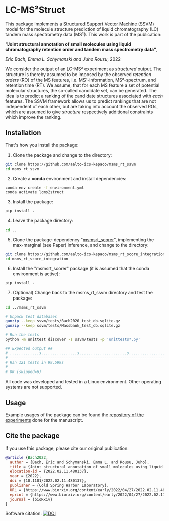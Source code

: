 # LC-MS²Struct

This package implements a [Structured Support Vector Machine (SSVM)](https://en.wikipedia.org/wiki/Structured_support_vector_machine) 
model for the molecule structure prediction of liquid chromatography (LC) tandem mass spectrometry data (MS²). This 
work is part of the publication:

**"Joint structural annotation of small molecules using liquid chromatography retention order and tandem mass spectrometry data"**,

*Eric Bach, Emma L. Schymanski and Juho Rousu*, 2022


We consider the output of an LC-MS² experiment as *structured* output. The structure is thereby assumed to be 
imposed by the observed *retention orders* (RO) of the MS features, i.e. MS¹-information, MS²-spectrum, and 
retention time (RT). We assume, that for each MS feature a set of potential molecular structures, the so-called 
candidate set, can be generated. The idea is to predict a ranking of the candidate structures associated with *each* 
features. The SSVM framework allows us to predict rankings that are not independent of each other, but are taking 
into account the observed ROs, which are assumed to give *structure* respectively additional constraints which 
improve the ranking. 

## Installation

That's how you install the package: 

1) Clone the package and change to the directory:
```bash
git clone https://github.com/aalto-ics-kepaco/msms_rt_ssvm
cd msms_rt_ssvm
```

2) Create a **conda** environment and install dependencies:
```bash
conda env create -f environment.yml
conda activate lcms2struct
```

3) Install the package:
```bash
pip install .
```

4) Leave the package directory:
```bash
cd ..  
```

5) Clone the package-dependency "[msmsrt_scorer](https://github.com/aalto-ics-kepaco/msms_rt_score_integration)", 
   implementing the max-marginal (see Paper) inference, and change to the directory:
```bash
git clone https://github.com/aalto-ics-kepaco/msms_rt_score_integration
cd msms_rt_score_integration
```

6) Install the "msmsrt_scorer" package (it is assumed that the conda environment is active):
```bash
pip install .
```

7) (Optional) Change back to the msms_rt_ssvm directory and test the package:
```bash
cd ../msms_rt_ssvm

# Unpack test databases
gunzip --keep ssvm/tests/Bach2020_test_db.sqlite.gz
gunzip --keep ssvm/tests/Massbank_test_db.sqlite.gz

# Run the tests
python -m unittest discover -s ssvm/tests -p 'unittests*.py'

## Expected output ##
# .............s................s.....................s...................s.....s..................................s......
# ----------------------------------------------------------------------
# Ran 121 tests in 99.599s
# 
# OK (skipped=6)
```

All code was developed and tested in a Linux environment. Other operating systems are not supported. 

## Usage

Example usages of the package can be found the [repository of the experiments](https://github.com/aalto-ics-kepaco/lcms2struct_exp)
done for the manuscript.

## Cite the package

If you use this package, please cite our original publication:

```bibtex
@article {Bach2022,
  author = {Bach, Eric and Schymanski, Emma L. and Rousu, Juho},
  title = {Joint structural annotation of small molecules using liquid chromatography retention order and tandem mass spectrometry data},
  elocation-id = {2022.02.11.480137},
  year = {2022},
  doi = {10.1101/2022.02.11.480137}, 
  publisher = {Cold Spring Harbor Laboratory},
  URL = {https://www.biorxiv.org/content/early/2022/04/27/2022.02.11.480137},
  eprint = {https://www.biorxiv.org/content/early/2022/04/27/2022.02.11.480137.full.pdf},
  journal = {bioRxiv}
}
```
Software citation: [![DOI](https://zenodo.org/badge/357853378.svg)](https://zenodo.org/badge/latestdoi/357853378)
